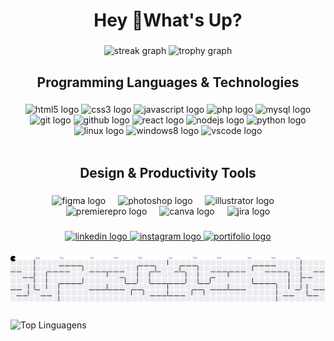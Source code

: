 <!--
**ithiagosilva/ithiagosilva** is a ✨ _special_ ✨ repository because its `README.md` (this file) appears on your GitHub profile.

Here are some ideas to get you started:

- 🔭 I’m currently working on ...
- 🌱 I’m currently learning ...
- 👯 I’m looking to collaborate on ...
- 🤔 I’m looking for help with ...
- 💬 Ask me about ...
- 📫 How to reach me: ...
- 😄 Pronouns: ...
- ⚡ Fun fact: ...
-->

<h1 align="center">Hey 👋What's Up?</h1>

###

<div align="center">
  <img src="https://streak-stats.demolab.com?user=ithiagosilva&locale=en&mode=daily&theme=dracula&hide_border=false&border_radius=5&order=3" height="150" alt="streak graph"  />
  <img src="https://github-profile-trophy.vercel.app?username=ithiagosilva&theme=dracula&column=-1&row=1&margin-w=8&margin-h=8&no-bg=false&no-frame=false&order=4" height="150" alt="trophy graph"  />
</div>

###

<h2 align="center">Programming Languages & Technologies</h2>

###

<div align="center">
  <img src="https://cdn.jsdelivr.net/gh/devicons/devicon/icons/html5/html5-original.svg" width="10" alt="html5 logo"  />

  <img src="https://cdn.jsdelivr.net/gh/devicons/devicon/icons/css3/css3-original.svg" height="25" alt="css3 logo"  />
  
  <img src="https://cdn.jsdelivr.net/gh/devicons/devicon/icons/javascript/javascript-original.svg" height="25" alt="javascript logo"  />

  <img src="https://cdn.jsdelivr.net/gh/devicons/devicon/icons/php/php-original.svg" height="25" alt="php logo"  />
  
  <img src="https://cdn.jsdelivr.net/gh/devicons/devicon/icons/mysql/mysql-original.svg" height="25" alt="mysql logo"  />
 
  <img src="https://cdn.jsdelivr.net/gh/devicons/devicon/icons/git/git-original.svg" height="25" alt="git logo"  />

  <img src="https://cdn.jsdelivr.net/gh/devicons/devicon/icons/github/github-original.svg" height="25" alt="github logo"  />
  
  <img src="https://cdn.jsdelivr.net/gh/devicons/devicon/icons/react/react-original.svg" height="25" alt="react logo"  />
  
  <img src="https://cdn.jsdelivr.net/gh/devicons/devicon/icons/nodejs/nodejs-original.svg" height="25" alt="nodejs logo"  />
  
  <img src="https://cdn.jsdelivr.net/gh/devicons/devicon/icons/python/python-original.svg" height="25" alt="python logo"  />
 
  <img src="https://cdn.jsdelivr.net/gh/devicons/devicon/icons/linux/linux-original.svg" height="25" alt="linux logo"  />

  <img src="https://cdn.jsdelivr.net/gh/devicons/devicon/icons/windows8/windows8-original.svg" height="25" alt="windows8 logo"  />

  <img src="https://cdn.jsdelivr.net/gh/devicons/devicon/icons/vscode/vscode-original.svg" height="25" alt="vscode logo"  />
</div>

<br>

<h2 align="center">Design & Productivity Tools</h2>

###

<div align="center">
  <img src="https://cdn.jsdelivr.net/gh/devicons/devicon/icons/figma/figma-original.svg" height="45" alt="figma logo"  />
  <img width="12" />
  <img src="https://cdn.jsdelivr.net/gh/devicons/devicon/icons/photoshop/photoshop-plain.svg" height="45" alt="photoshop logo"  />
  <img width="12" />
  <img src="https://cdn.jsdelivr.net/gh/devicons/devicon/icons/illustrator/illustrator-plain.svg" height="45" alt="illustrator logo"  />
  <img width="12" />
  <img src="https://cdn.jsdelivr.net/gh/devicons/devicon/icons/premierepro/premierepro-plain.svg" height="45" alt="premierepro logo"  />
  <img width="12" />
  <img src="https://cdn.jsdelivr.net/gh/devicons/devicon/icons/canva/canva-original.svg" height="45" alt="canva logo"  />
  <img width="12" />
  <img src="https://cdn.jsdelivr.net/gh/devicons/devicon/icons/jira/jira-original.svg" height="45" alt="jira logo"  />
</div>

###

<div align="center">
  <a href="https://linkedin.com/in/thiago-hs" target="_blank">
    <img src="https://img.shields.io/static/v1?message=LinkedIn&logo=linkedin&label=&color=0077B5&logoColor=white&labelColor=&style=for-the-badge" height="25" alt="linkedin logo"  />
  </a>
  <a href="https://www.instagram.com/ithiagosilva" target="_blank">
    <img src="https://img.shields.io/static/v1?message=Instagram&logo=instagram&label=&color=E4405F&logoColor=white&labelColor=&style=for-the-badge" height="25" alt="instagram logo"  />
  </a>
  <a href="https://thiagosilvadev.fun" target="_blank">
    <img src="https://img.shields.io/badge/Portfolio-%23000000.svg?style=for-the-badge&logo=firefox&logoColor=#FF7139" height="25" alt="portifolio logo"  />
  </a>
</div>


###

<picture>
    <source media="(prefers-color-scheme: dark)" srcset="https://raw.githubusercontent.com/ithiagosilva/ithiagosilva/output/pacman-contribution-graph-dark.svg">
    <source media="(prefers-color-scheme: light)" srcset="https://raw.githubusercontent.com/ithiagosilva/ithiagosilva/output/pacman-contribution-graph.svg">
    <img alt="pacman contribution graph" src="https://raw.githubusercontent.com/ithiagosilva/ithiagosilva/output/pacman-contribution-graph.svg">
</picture>

###

  ![Top Linguagens](https://github-readme-stats.vercel.app/api/top-langs/?username=ithiagosilva&theme=dracula)

###

